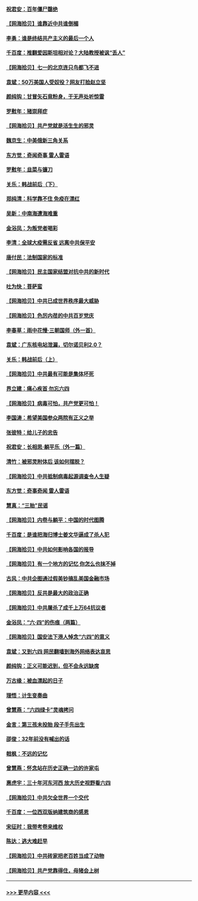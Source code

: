 #### [祝君安：百年僵尸罄绝](../pages/nsc993/n13045595.md?t=06250752) 
#### [【网海拾贝】谁靠近中共谁倒楣](../pages/nsc993/n13044667.md?t=06250752) 
#### [李勇：谁是终结共产主义的最后一个人](../pages/nsc993/n13044397.md?t=06250752) 
#### [千百度：推翻爱因斯坦相对论？大陆教授被讽“丢人”](../pages/nsc993/n13043908.md?t=06250752) 
#### [【网海拾贝】七一的北京连只鸟都飞不进](../pages/nsc993/n13041377.md?t=06250752) 
#### [袁斌：50万美国人受奴役？网友打脸赵立坚](../pages/nsc993/n13041330.md?t=06250752) 
#### [颜纯钩：甘冒矢石竟粉身，于无声处听惊雷](../pages/nsc993/n13041140.md?t=06250752) 
#### [罗慰年：猪崇拜症](../pages/nsc993/n13041071.md?t=06250752) 
#### [【网海拾贝】共产党就是活生生的邪灵](../pages/nsc993/n13036627.md?t=06250752) 
#### [魏京生：中美俄新三角关系](../pages/nsc993/n13035986.md?t=06250752) 
#### [东方觉：奇闻奇事 雷人雷语](../pages/nsc993/n13035878.md?t=06250752) 
#### [罗慰年：韭菜与镰刀](../pages/nsc993/n13034374.md?t=06250752) 
#### [关乐：韩战前后（下）](../pages/nsc993/n13034113.md?t=06250752) 
#### [郑纯清：科学靠不住 免疫在漂红](../pages/nsc993/n13034093.md?t=06250752) 
#### [吴新：中南海遭海难重](../pages/nsc993/n13034084.md?t=06250752) 
#### [金浴凤：为叛党者喝彩](../pages/nsc993/n13034058.md?t=06250752) 
#### [李清：全球大疫需反省 远离中共保平安](../pages/nsc993/n13033784.md?t=06250752) 
#### [唐付民：法制国家的标准](../pages/nsc993/n13032944.md?t=06250752) 
#### [【网海拾贝】民主国家结盟对抗中共的新时代](../pages/nsc993/n13031717.md?t=06250752) 
#### [吐为快：菩萨蛮](../pages/nsc993/n13030033.md?t=06250752) 
#### [【网海拾贝】中共已成世界秩序最大威胁](../pages/nsc993/n13028138.md?t=06250752) 
#### [【网海拾贝】色厉内荏的中共百岁党庆](../pages/nsc993/n13025582.md?t=06250752) 
#### [李春草：雨中花慢‧三朝国师（外一首）](../pages/nsc993/n13025567.md?t=06250752) 
#### [袁斌：广东核电站泄漏，切尔诺贝利2.0？](../pages/nsc993/n13025475.md?t=06250752) 
#### [关乐：韩战前后（上）](../pages/nsc993/n13025387.md?t=06250752) 
#### [【网海拾贝】中共最有可能是集体坏死](../pages/nsc993/n13023101.md?t=06250752) 
#### [界立建：痛心疾首 勿忘六四](../pages/nsc993/n13022339.md?t=06250752) 
#### [【网海拾贝】病毒可怕，共产党更可怕！](../pages/nsc993/n13020728.md?t=06250752) 
#### [李国涛：希望美国参众两院有正义之举](../pages/nsc993/n13020674.md?t=06250752) 
#### [张彼特：给儿子的忠告](../pages/nsc993/n13018934.md?t=06250752) 
#### [祝君安：长相思‧躺平乐（外一篇）](../pages/nsc993/n13018923.md?t=06250752) 
#### [清竹：被邪灵附体后 该如何摆脱？](../pages/nsc993/n13018877.md?t=06250752) 
#### [【网海拾贝】中共抵制病毒起源调查令人生疑](../pages/nsc993/n13017785.md?t=06250752) 
#### [东方觉：奇事奇闻 雷人雷语](../pages/nsc993/n13017577.md?t=06250752) 
#### [慧真：“三胎”民谣](../pages/nsc993/n13017394.md?t=06250752) 
#### [【网海拾贝】内卷与躺平：中国的时代图腾](../pages/nsc993/n13016128.md?t=06250752) 
#### [千百度：是谁把海归博士姜文华逼成了杀人犯](../pages/nsc993/n13015218.md?t=06250752) 
#### [【网海拾贝】中共如何影响各国的报导](../pages/nsc993/n13012599.md?t=06250752) 
#### [【网海拾贝】有一个地方的记忆 你怎么也抹不掉](../pages/nsc993/n13009802.md?t=06250752) 
#### [古风：中共企图通过假美钞搞乱美国金融市场](../pages/nsc993/n13009626.md?t=06250752) 
#### [【网海拾贝】反共是最大的政治正确](../pages/nsc993/n13007051.md?t=06250752) 
#### [【网海拾贝】中共屠杀了成千上万64抗议者](../pages/nsc993/n13002713.md?t=06250752) 
#### [金浴凤：“六·四”的伤痕（两篇）](../pages/nsc993/n13001719.md?t=06250752) 
#### [【网海拾贝】国安法下港人悼念“六四”的意义](../pages/nsc993/n13001039.md?t=06250752) 
#### [袁斌：又到六四 网民翻墙到海外网络表达哀思](../pages/nsc993/n13000995.md?t=06250752) 
#### [颜纯钩：正义可能迟到，但不会永远缺席](../pages/nsc993/n13000920.md?t=06250752) 
#### [万古缘：被血漂起的日子](../pages/nsc993/n13000914.md?t=06250752) 
#### [理悟：计生变奏曲](../pages/nsc993/n13000414.md?t=06250752) 
#### [曾慧燕：“六四绿卡”灵魂拷问](../pages/nsc993/n13000277.md?t=06250752) 
#### [金言：第三孩未投胎 段子手先出生](../pages/nsc993/n13000215.md?t=06250752) 
#### [邵俊：32年前没有喊出的话](../pages/nsc993/n13000181.md?t=06250752) 
#### [戟枫：不远的记忆](../pages/nsc993/n13000121.md?t=06250752) 
#### [曾慧燕：怀念站在历史正确一边的许家屯](../pages/nsc993/n13000073.md?t=06250752) 
#### [惠虎宇：三十年河东河西 放大历史视野看六四](../pages/nsc993/n13000018.md?t=06250752) 
#### [【网海拾贝】中共欠全世界一个交代](../pages/nsc993/n12998706.md?t=06250752) 
#### [千百度：一位西双版纳建筑商的感恩](../pages/nsc993/n12998487.md?t=06250752) 
#### [宋征时：我带考卷来维权](../pages/nsc993/n12994088.md?t=06250752) 
#### [陈达：逃大难赶早](../pages/nsc993/n12993569.md?t=06250752) 
#### [【网海拾贝】中共砖家把老百姓当成了动物](../pages/nsc993/n12993483.md?t=06250752) 
#### [【网海拾贝】共产党靠得住，母猪会上树](../pages/nsc993/n12990730.md?t=06250752) 

----
#### [ >>> 更早内容 <<< ](../indexes/nsc993-earlier.md)
